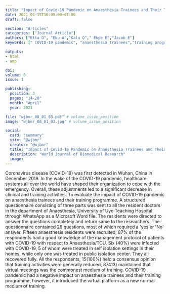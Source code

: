 ```yaml
---
title: "Impact of Covid-19 Pandemic on Anaesthesia Trainees and Their Training in a Teaching Hospital in Nigeria"
date: 2021-04-15T10:00:00+01:00
draft: false

section: "Articles"
categories: ["Journal Article"]
authors: ["Etta O", "Ebu A","Kalu Q"," Ekpe E","Jacob E"]
keywords: [" COVID-19 pandemic", "anaesthesia trainees","training programme"]

outputs: 
- html
- amp

doi:
volume: 8
issue: 1

publishing:
  position: 3
  pages: "14-20"
  month: "April"
  year: 2021

file: "wjbmr_08_01_03.pdf" # volume_issue_position
image: "wjbmr_08_01_03.jpg" # volume_issue_position

social:
  card: "summary"
  site: "@wjbmr"
  creator: "@wjbmr"
  title: "Impact of Covid-19 Pandemic on Anaesthesia Trainees and Their Training in a Teaching Hospital in Nigeria"
  description: "World Journal of Biomedical Research"
  image:
---
```

Coronavirus disease (COVID-19) was first detected in Wuhan, China in December 2019. In the wake of the COVID-19 pandemic, healthcare systems all over the world have shaped their organization to cope with the emergency. Overall, these adjustments led to a significant decrease in clinical and training activities. To evaluate the impact of COVID-19 pandemic on anaesthesia trainees and their training programme. A structured questionnaire consisting of three parts was sent to all the resident doctors in the department of Anaesthesia, University of Uyo Teaching Hospital through WhatsApp as a Microsoft Word file. The residents were directed to answer the questions completely and return same to the researchers. The questionnaire contained 26 questions, most of which required a 'yes'er 'No' answer. Fifteen anaesthesia residents were recruited, 87% of the respondents had a good knowledge of the management protocol of patients with COVID-19 with respect to Anaesthesia/TCU. Six (40%) were infected with COVID-19, 5 of whom were treated in self isolation settings in their homes, while only one was treated in public isolation center. They all recovered fully. All the respondents, 15(100%) held a consensus opinion that training activities were generally reduced, 87413) maintained that virtual meetings was the commonest medium of training. COVID-19 pandemic had a negative impact on anaesthesia trainees and their training programme, however, it introduced the virtual platform as a new normal medium of training.
